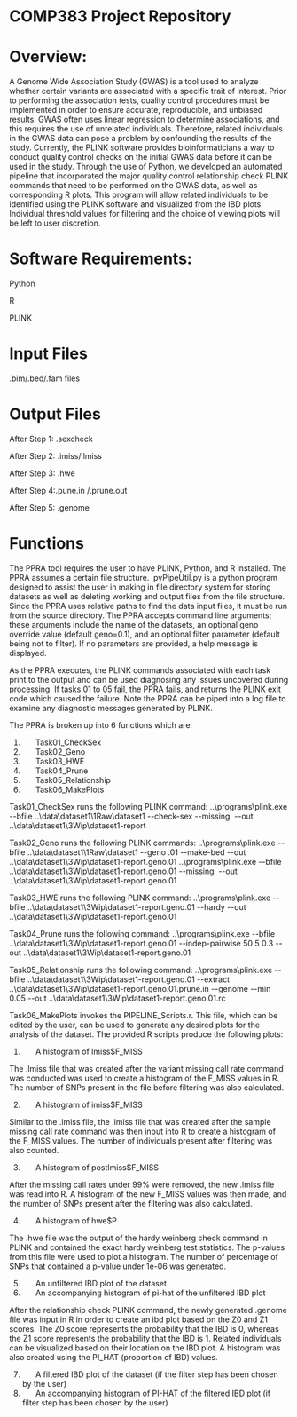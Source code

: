 # COMP383 Project Repository
# Overview:
A Genome Wide Association Study (GWAS) is a tool used to analyze whether certain variants are associated with a specific trait of interest. Prior to performing the association tests, quality control procedures must be implemented in order to ensure accurate, reproducible, and unbiased results. GWAS often uses linear regression to determine associations, and this requires the use of unrelated individuals. Therefore, related individuals in the GWAS data can pose a problem by confounding the results of the study. Currently, the PLINK software provides bioinformaticians a way to conduct quality control checks on the initial GWAS data before it can be used in the study. Through the use of Python, we developed an automated pipeline that incorporated the major quality control relationship check PLINK commands that need to be performed on the GWAS data, as well as corresponding R plots. This program will allow related individuals to be identified using the PLINK software and visualized from the IBD plots. Individual threshold values for filtering and the choice of viewing plots will be left to user discretion.

# Software Requirements:
Python

R

PLINK

# Input Files

.bim/.bed/.fam files

# Output Files

After Step 1: .sexcheck

After Step 2: .imiss/.lmiss

After Step 3: .hwe

After Step 4:.pune.in /.prune.out

After Step 5: .genome

# Functions

The PPRA tool requires the user to have PLINK, Python, and R installed. The PPRA assumes a certain file structure.  pyPipeUtil.py is a python program designed to assist the user in making in file directory system for storing datasets as well as deleting working and output files from the file structure. Since the PPRA uses relative paths to find the data input files, it must be run from the source directory. The PPRA accepts command line arguments; these arguments include the name of the datasets, an optional geno override value (default geno=0.1), and an optional filter parameter (default being not to filter). If no parameters are provided, a help message is displayed.

As the PPRA executes, the PLINK commands associated with each task print to the output and can be used diagnosing any issues uncovered during processing. If tasks 01 to 05 fail, the PPRA fails, and returns the PLINK exit code which caused the failure. Note the PPRA can be piped into a log file to examine any diagnostic messages generated by PLINK.


The PPRA is broken up into 6 functions which are:
1.       Task01_CheckSex
2.       Task02_Geno
3.       Task03_HWE
4.       Task04_Prune
5.       Task05_Relationship
6.       Task06_MakePlots

Task01_CheckSex runs the following PLINK command:
..\programs\plink.exe --bfile ..\data\dataset1\1Raw\dataset1 --check-sex --missing  --out ..\data\dataset1\3Wip\dataset1-report

Task02_Geno runs the following PLINK commands:
..\programs\plink.exe --bfile ..\data\dataset1\1Raw\dataset1 --geno .01 --make-bed --out ..\data\dataset1\3Wip\dataset1-report.geno.01
..\programs\plink.exe --bfile ..\data\dataset1\3Wip\dataset1-report.geno.01 --missing  --out ..\data\dataset1\3Wip\dataset1-report.geno.01

Task03_HWE runs the following PLINK command:
..\programs\plink.exe --bfile ..\data\dataset1\3Wip\dataset1-report.geno.01 --hardy --out ..\data\dataset1\3Wip\dataset1-report.geno.01

Task04_Prune runs the following command:
..\programs\plink.exe --bfile ..\data\dataset1\3Wip\dataset1-report.geno.01 --indep-pairwise 50 5 0.3 --out ..\data\dataset1\3Wip\dataset1-report.geno.01

Task05_Relationship runs the following command:
..\programs\plink.exe --bfile ..\data\dataset1\3Wip\dataset1-report.geno.01 --extract ..\data\dataset1\3Wip\dataset1-report.geno.01.prune.in --genome --min 0.05 --out ..\data\dataset1\3Wip\dataset1-report.geno.01.rc

Task06_MakePlots invokes the PIPELINE_Scripts.r. This file, which can be edited by the user, can be used to generate any desired plots for the analysis of the dataset. The provided R scripts produce the following plots:

1.       A histogram of lmiss$F_MISS

The .lmiss file that was created after the variant missing call rate command was conducted was used to create a histogram of the F_MISS values in R. The number of SNPs present in the file before filtering was also calculated.

2.       A histogram of imiss$F_MISS

Similar to the .lmiss file, the .imiss file that was created after the sample missing call rate command was then input into R to create a histogram of the F_MISS values. The number of individuals present after filtering was also counted.

3.       A histogram of postImiss$F_MISS

After the missing call rates under 99% were removed, the new .lmiss file was read into R. A histogram of the new F_MISS values was then made, and the number of SNPs present after the filtering was also calculated.

4.       A histogram of hwe$P

The .hwe file was the output of the hardy weinberg check command in PLINK and contained the exact hardy weinberg test statistics. The p-values from this file were used to plot a histogram. The number of percentage of SNPs that contained a p-value under 1e-06 was generated.

5.       An unfiltered IBD plot of the dataset
6.       An accompanying histogram of pi-hat of the unfiltered IBD plot

After the relationship check PLINK command, the newly generated .genome file was input in R in order to create an ibd plot based on the Z0 and Z1 scores. The Z0 score represents the probability that the IBD is 0, whereas the Z1 score represents the probability that the IBD is 1. Related individuals can be visualized based on their location on the IBD plot. A histogram was also created using the PI_HAT (proportion of IBD) values.

7.       A filtered IBD plot of the dataset (if the filter step has been chosen by the user)
8.       An accompanying histogram of PI-HAT of the filtered IBD plot (if filter step has been chosen by the user)
